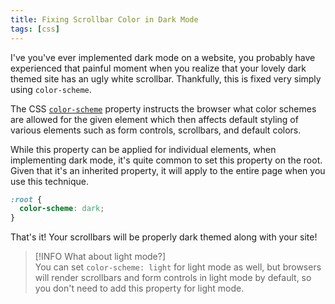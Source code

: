 ```yaml
---
title: Fixing Scrollbar Color in Dark Mode
tags: [css]
---
```


I've you've ever implemented dark mode on a website, you probably have
experienced that painful moment when you realize that your lovely dark themed
site has an ugly white scrollbar. Thankfully, this is fixed very simply using
`color-scheme`.

The CSS
[`color-scheme`](https://developer.mozilla.org/en-US/docs/Web/CSS/color-scheme)
property instructs the browser what color schemes are allowed for the given
element which then affects default styling of various elements such as form
controls, scrollbars, and default colors.

While this property can be applied for individual elements, when implementing
dark mode, it's quite common to set this property on the root. Given that it's
an inherited property, it will apply to the entire page when you use this
technique.

```css
:root {
  color-scheme: dark;
}
```

That's it! Your scrollbars will be properly dark themed along with your site!

> [!INFO What about light mode?]  
> You can set `color-scheme: light` for light mode as well, but browsers will
> render scrollbars and form controls in light mode by default, so you don't
> need to add this property for light mode.
